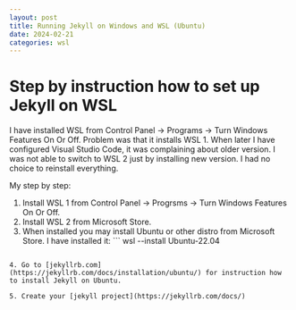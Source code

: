 ```yaml
---
layout: post
title: Running Jekyll on Windows and WSL (Ubuntu)
date: 2024-02-21
categories: wsl
---
```


# Step by instruction how to set up Jekyll on WSL

I have installed WSL from Control Panel -> Programs -> Turn Windows Features On Or Off. 
Problem was that it installs WSL 1. When later I have configured Visual Studio Code, it was complaining about older version. I was not able to switch to WSL 2 just by installing new version. I had no choice to reinstall everything. 

My step by step:

1. Install WSL 1 from Control Panel -> Progrsms -> Turn Windows Features On Or Off.
2. Install WSL 2 from Microsoft Store.
3. When installed you may install Ubuntu or other distro from Microsoft Store. I have installed it: ```
wsl --install Ubuntu-22.04
```

4. Go to [jekyllrb.com](https://jekyllrb.com/docs/installation/ubuntu/) for instruction how to install Jekyll on Ubuntu.

5. Create your [jekyll project](https://jekyllrb.com/docs/)